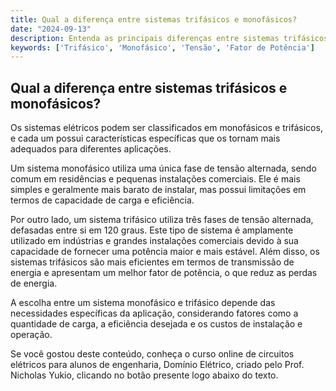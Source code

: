 ```yaml
---
title: Qual a diferença entre sistemas trifásicos e monofásicos?
date: "2024-09-13"
description: Entenda as principais diferenças entre sistemas trifásicos e monofásicos em circuitos elétricos.
keywords: ['Trifásico', 'Monofásico', 'Tensão', 'Fator de Potência']
---
```


## Qual a diferença entre sistemas trifásicos e monofásicos?

Os sistemas elétricos podem ser classificados em monofásicos e trifásicos, e cada um possui características específicas que os tornam mais adequados para diferentes aplicações. 

Um sistema monofásico utiliza uma única fase de tensão alternada, sendo comum em residências e pequenas instalações comerciais. Ele é mais simples e geralmente mais barato de instalar, mas possui limitações em termos de capacidade de carga e eficiência.

Por outro lado, um sistema trifásico utiliza três fases de tensão alternada, defasadas entre si em 120 graus. Este tipo de sistema é amplamente utilizado em indústrias e grandes instalações comerciais devido à sua capacidade de fornecer uma potência maior e mais estável. Além disso, os sistemas trifásicos são mais eficientes em termos de transmissão de energia e apresentam um melhor fator de potência, o que reduz as perdas de energia.

A escolha entre um sistema monofásico e trifásico depende das necessidades específicas da aplicação, considerando fatores como a quantidade de carga, a eficiência desejada e os custos de instalação e operação.

Se você gostou deste conteúdo, conheça o curso online de circuitos elétricos para alunos de engenharia, Domínio Elétrico, criado pelo Prof. Nicholas Yukio, clicando no botão presente logo abaixo do texto.